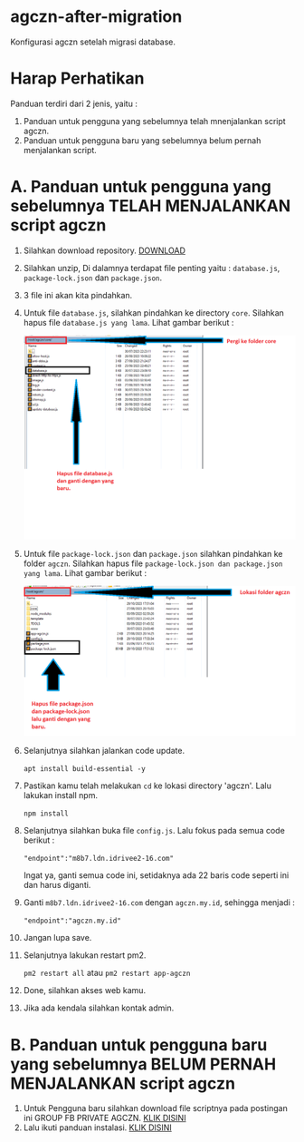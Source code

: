 # agczn-after-migration
Konfigurasi agczn setelah migrasi database.

# Harap Perhatikan
Panduan terdiri dari 2 jenis, yaitu :
1. Panduan untuk pengguna yang sebelumnya telah mnenjalankan script agczn.
2. Panduan untuk pengguna baru yang sebelumnya belum pernah menjalankan script.

# A. Panduan untuk pengguna yang sebelumnya TELAH MENJALANKAN script agczn

1. Silahkan download repository. [DOWNLOAD](https://github.com/maskodingku/agczn-after-migration/archive/refs/heads/main.zip)
2. Silahkan unzip, Di dalamnya terdapat file penting yaitu :  `database.js`, `package-lock.json` dan `package.json`.
3. 3 file ini akan kita pindahkan.
4. Untuk file `database.js`, silahkan pindahkan ke directory `core`. Silahkan hapus file `database.js yang lama`. Lihat gambar berikut :
   
   ![Image](img-01.png)
5. Untuk file `package-lock.json` dan `package.json` silahkan pindahkan ke folder `agczn`. Silahkan hapus file `package-lock.json dan package.json yang lama`. Lihat gambar berikut :

   ![Image](img-02.png)
6. Selanjutnya silahkan jalankan code update.
   
   `apt install build-essential -y`
   
8. Pastikan kamu telah melakukan `cd` ke lokasi directory 'agczn'. Lalu lakukan install npm.

   `npm install`

9. Selanjutnya silahkan buka file `config.js`. Lalu fokus pada semua code berikut :

   `"endpoint":"m8b7.ldn.idrivee2-16.com"`

   Ingat ya, ganti semua code ini, setidaknya ada 22 baris code seperti ini dan harus diganti.

10. Ganti `m8b7.ldn.idrivee2-16.com` dengan `agczn.my.id`, sehingga menjadi :

      `"endpoint":"agczn.my.id"`

11. Jangan lupa save.
12. Selanjutnya lakukan restart pm2.

    `pm2 restart all` atau `pm2 restart app-agczn`

13. Done, silahkan akses web kamu.
14. Jika ada kendala silahkan kontak admin.

# B. Panduan untuk pengguna baru yang sebelumnya BELUM PERNAH MENJALANKAN script agczn

1. Untuk Pengguna baru silahkan download file scriptnya pada postingan ini GROUP FB PRIVATE AGCZN. [KLIK DISINI](https://www.facebook.com/groups/1652997401888494/posts/1670928436762057)
2. Lalu ikuti panduan instalasi. [KLIK DISINI](https://docs.google.com/document/d/1GKRW-F14emZ8E-oYGL_HqPTqED-QmIgto2XWxGPR0As/edit?usp=sharing)
